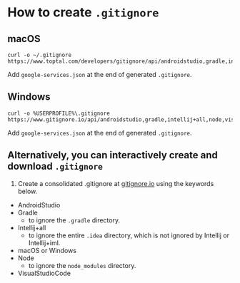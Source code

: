 # How to create `.gitignore`
## macOS
```shell
curl -o ~/.gitignore https://www.toptal.com/developers/gitignore/api/androidstudio,gradle,intellij+all,macos,node,visualstudiocode
```
Add `google-services.json` at the end of generated `.gitignore`.

## Windows
```batchfile
curl -o %USERPROFILE%\.gitignore https://www.gitignore.io/api/androidstudio,gradle,intellij+all,node,visualstudiocode,windows
```
Add `google-services.json` at the end of generated `.gitignore`.

## Alternatively, you can interactively create and download `.gitignore`
1. Create a consolidated .gitignore at [gitignore.io](https://www.gitignore.io) using the keywords below.
* AndroidStudio
* Gradle
  * to ignore the `.gradle` directory.
* Intellij+all
  * to ignore the entire `.idea` directory, which is not ignored by Intellij or Intellij+iml.
* macOS or Windows
* Node
  * to ignore the `node_modules` directory.
* VisualStudioCode
